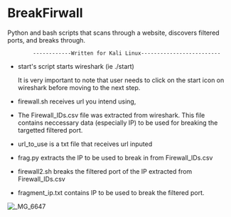 # BreakFirwall
 Python and bash scripts that scans through a website, discovers filtered ports, and breaks through.
            
            ------------Written for Kali Linux-------------------------

- start's script starts wireshark (ie ./start)
  
  It is very important to note that user needs to click on the start icon on wireshark before moving to the next step.

-  firewall.sh receives url you intend using, 
- The Firewall_IDs.csv file was extracted from wireshark. This file contains neccessary data (especially IP) to be used for breaking the targetted filtered port.

- url_to_use is a txt file that receives url inputed
- frag.py extracts the IP to be used to break in from Firewall_IDs.csv
- firewall2.sh breaks the filtered port of the IP extracted from Firewall_IDs.csv
- fragment_ip.txt contains IP to be used to break the filtered port.



![_MG_6647](https://user-images.githubusercontent.com/84909056/134931832-b4a56434-be0d-4e4a-88b2-9da19ef3cb45.JPG)
